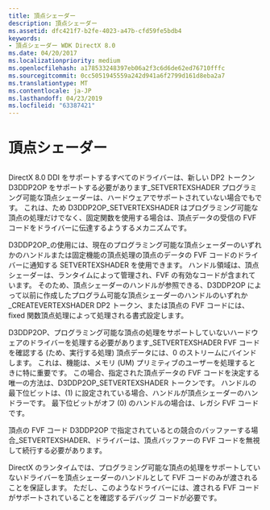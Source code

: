 ```yaml
---
title: 頂点シェーダー
description: 頂点シェーダー
ms.assetid: dfc421f7-b2fe-4023-a47b-cfd59fe5bdb4
keywords:
- 頂点シェーダー WDK DirectX 8.0
ms.date: 04/20/2017
ms.localizationpriority: medium
ms.openlocfilehash: a178533248397eb06a2f3c6d6de62ed76710fffc
ms.sourcegitcommit: 0cc5051945559a242d941a6f2799d161d8eba2a7
ms.translationtype: MT
ms.contentlocale: ja-JP
ms.lasthandoff: 04/23/2019
ms.locfileid: "63387421"
---
```

# <a name="vertex-shaders"></a>頂点シェーダー


## <span id="ddk_vertex_shaders_gg"></span><span id="DDK_VERTEX_SHADERS_GG"></span>


DirectX 8.0 DDI をサポートするすべてのドライバーは、新しい DP2 トークン D3DDP2OP をサポートする必要があります\_SETVERTEXSHADER プログラミング可能な頂点シェーダーは、ハードウェアでサポートされていない場合でもです。 これは、ため D3DDP2OP\_SETVERTEXSHADER はプログラミング可能な頂点の処理だけでなく、固定関数を使用する場合は、頂点データの受信の FVF コードをドライバーに伝達するようするメカニズムです。

D3DDP2OP\_の使用には、現在のプログラミング可能な頂点シェーダーのいずれかのハンドルまたは固定機能の頂点処理の頂点のデータの FVF コードのドライバーに通知する SETVERTEXSHADER を使用できます。 ハンドル領域は、頂点シェーダーは、ランタイムによって管理され、FVF の有効なコードが含まれています。 そのため、頂点シェーダーのハンドルが参照できる、D3DDP2OP によって以前に作成したプログラム可能な頂点シェーダーのハンドルのいずれか\_CREATEVERTEXSHADER DP2 トークン、または頂点の FVF コードには、fixed 関数頂点処理によって処理される書式設定します。

D3DDP2OP、プログラミング可能な頂点の処理をサポートしていないハードウェアのドライバーを処理する必要があります\_SETVERTEXSHADER FVF コードを確認する (ため、実行する処理) 頂点データには、0 のストリームにバインドします。 これは、機能は、メモリ (UM) プリミティブのユーザーを処理するときに特に重要です。 この場合、指定された頂点データの FVF コードを決定する唯一の方法は、D3DDP2OP\_SETVERTEXSHADER トークンです。 ハンドルの最下位ビットは、(1) に設定されている場合、ハンドルが頂点シェーダーのハンドラーです。 最下位ビットがオフ (0) のハンドルの場合は、レガシ FVF コードです。

頂点の FVF コード D3DDP2OP で指定されているとの競合のバッファーする場合\_SETVERTEXSHADER、ドライバーは、頂点バッファーの FVF コードを無視して続行する必要があります。

DirectX のランタイムでは、プログラミング可能な頂点の処理をサポートしていないドライバーを頂点シェーダーのハンドルとして FVF コードのみが渡されることを保証します。 ただし、このようなドライバーには、渡される FVF コードがサポートされていることを確認するデバッグ コードが必要です。

 

 





